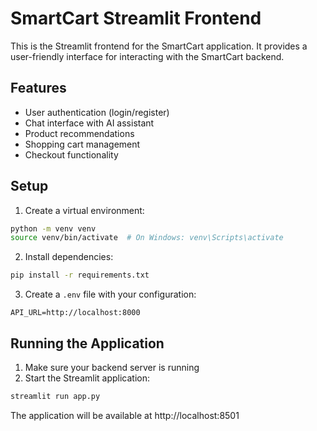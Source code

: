 # SmartCart Streamlit Frontend

This is the Streamlit frontend for the SmartCart application. It provides a user-friendly interface for interacting with the SmartCart backend.

## Features

- User authentication (login/register)
- Chat interface with AI assistant
- Product recommendations
- Shopping cart management
- Checkout functionality

## Setup

1. Create a virtual environment:
```bash
python -m venv venv
source venv/bin/activate  # On Windows: venv\Scripts\activate
```

2. Install dependencies:
```bash
pip install -r requirements.txt
```

3. Create a `.env` file with your configuration:
```
API_URL=http://localhost:8000
```

## Running the Application

1. Make sure your backend server is running
2. Start the Streamlit application:
```bash
streamlit run app.py
```

The application will be available at http://localhost:8501 